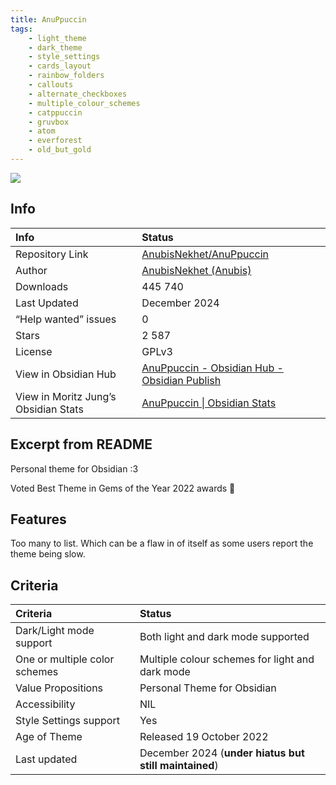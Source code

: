 ```yaml
---
title: AnuPpuccin
tags:
    - light_theme
    - dark_theme
    - style_settings
    - cards_layout
    - rainbow_folders
    - callouts
    - alternate_checkboxes
    - multiple_colour_schemes
    - catppuccin
    - gruvbox
    - atom
    - everforest
    - old_but_gold
---
```


<img src="https://raw.githubusercontent.com/AnubisNekhet/AnuPpuccin/refs/heads/main/assets/gh-preview.webp">

## Info
| Info | Status |
| :--- | :--- |
| Repository Link | [AnubisNekhet/AnuPpuccin](https://github.com/AnubisNekhet/AnuPpuccin) |
| Author | [AnubisNekhet (Anubis)](https://github.com/AnubisNekhet) |
| Downloads | 445 740 |
| Last Updated | December 2024 |
| “Help wanted” issues | 0 |
| Stars | 2 587 |
| License | GPLv3 |
| View in Obsidian Hub | [AnuPpuccin \- Obsidian Hub \- Obsidian Publish](https://publish.obsidian.md/hub/02+-+Community+Expansions/02.05+All+Community+Expansions/Themes/AnuPpuccin) |
| View in Moritz Jung’s Obsidian Stats | [AnuPpuccin \| Obsidian Stats](https://www.moritzjung.dev/obsidian-stats/themes/anuppuccin/) |

## Excerpt from README
Personal theme for Obsidian :3  

Voted Best Theme in Gems of the Year 2022 awards 🎉

## Features
Too many to list. Which can be a flaw in of itself as some users report the theme being slow.

## Criteria
| Criteria | Status | 
| :--- | :--- | 
| Dark/Light mode support | Both light and dark mode supported | 
| One or multiple color schemes | Multiple colour schemes for light and dark mode | 
| Value Propositions | Personal Theme for Obsidian | 
| Accessibility | NIL | 
| Style Settings support | Yes | 
| Age of Theme | Released 19 October 2022 | 
| Last updated | December 2024 (**under hiatus but still maintained**) | 